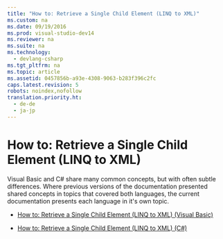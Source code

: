 ```yaml
---
title: "How to: Retrieve a Single Child Element (LINQ to XML)"
ms.custom: na
ms.date: 09/19/2016
ms.prod: visual-studio-dev14
ms.reviewer: na
ms.suite: na
ms.technology: 
  - devlang-csharp
ms.tgt_pltfrm: na
ms.topic: article
ms.assetid: 0457856b-a93e-4308-9063-b283f396c2fc
caps.latest.revision: 5
robots: noindex,nofollow
translation.priority.ht: 
  - de-de
  - ja-jp
---
```

# How to: Retrieve a Single Child Element (LINQ to XML)
Visual Basic and C# share many common concepts, but with often subtle differences. Where previous versions of the documentation presented shared concepts in topics that covered both languages, the current documentation presents each language in it's own topic.  
  
-   [How to: Retrieve a Single Child Element (LINQ to XML) (Visual Basic)](../vs140/How-to--Retrieve-a-Single-Child-Element--LINQ-to-XML---Visual-Basic-.md)  
  
-   [How to: Retrieve a Single Child Element (LINQ to XML) (C#)](../vs140/How-to--Retrieve-a-Single-Child-Element--LINQ-to-XML---C#-.md)